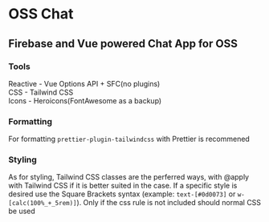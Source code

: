 # OSS Chat

## Firebase and Vue powered Chat App for OSS

### Tools
Reactive - Vue Options API + SFC(no plugins)  
CSS - Tailwind CSS  
Icons - Heroicons(FontAwesome as a backup)  

### Formatting
For formatting `prettier-plugin-tailwindcss` with Prettier is recommened

### Styling
As for styling, Tailwind CSS classes are the perferred ways, with @apply with Tailwind CSS if it is better suited in the case. If a specific style is desired use the Square Brackets syntax (example: `text-[#0d0073]` or `w-[calc(100%_+_5rem)]`). Only if the css rule is not included should normal CSS be used
